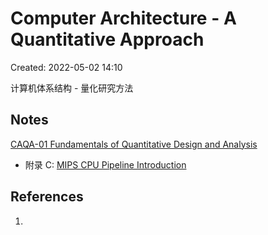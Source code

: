 # Computer Architecture - A Quantitative Approach

Created: 2022-05-02 14:10

计算机体系结构 - 量化研究方法

## Notes

[CAQA-01 Fundamentals of Quantitative Design and Analysis](../05-Notes%20Block/CAQA-01%20Fundamentals%20of%20Quantitative%20Design%20and%20Analysis.md)


- 附录 C: [MIPS CPU Pipeline Introduction](../05-Notes%20Block/MIPS%20CPU%20Pipeline%20Introduction.md)

## References

1.
